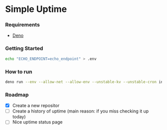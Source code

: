 # Simple Uptime

### Requirements

- [Deno](https://deno.com/)

### Getting Started

  ```bash
  echo "ECHO_ENDPOINT=echo_endpoint" > .env
  ```

### How to run

```bash
deno run --env --allow-net --allow-env --unstable-kv --unstable-cron index.js
```

### Roadmap

- [x] Create a new repositor
- [ ] Create a history of uptime (main reason: if you miss checking it up today)
- [ ] Nice uptime status page
